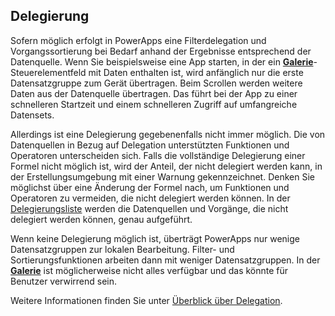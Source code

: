 ## <a name="delegation"></a>Delegierung
Sofern möglich erfolgt in PowerApps eine Filterdelegation und Vorgangssortierung bei Bedarf anhand der Ergebnisse entsprechend der Datenquelle. Wenn Sie beispielsweise eine App starten, in der ein **[Galerie](../maker/canvas-apps/controls/control-gallery.md)**-Steuerelementfeld mit Daten enthalten ist, wird anfänglich nur die erste Datensatzgruppe zum Gerät übertragen. Beim Scrollen werden weitere Daten aus der Datenquelle übertragen. Das führt bei der App zu einer schnelleren Startzeit und einem schnelleren Zugriff auf umfangreiche Datensets.

Allerdings ist eine Delegierung gegebenenfalls nicht immer möglich. Die von Datenquellen in Bezug auf Delegation unterstützten Funktionen und Operatoren unterscheiden sich. Falls die vollständige Delegierung einer Formel nicht möglich ist, wird der Anteil, der nicht delegiert werden kann, in der Erstellungsumgebung mit einer Warnung gekennzeichnet. Denken Sie möglichst über eine Änderung der Formel nach, um Funktionen und Operatoren zu vermeiden, die nicht delegiert werden können.  In der [Delegierungsliste](../maker/canvas-apps/delegation-list.md) werden die Datenquellen und Vorgänge, die nicht delegiert werden können, genau aufgeführt.

Wenn keine Delegierung möglich ist, überträgt PowerApps nur wenige Datensatzgruppen zur lokalen Bearbeitung. Filter- und Sortierungsfunktionen arbeiten dann mit weniger Datensatzgruppen. In der **[Galerie](../maker/canvas-apps/controls/control-gallery.md)** ist möglicherweise nicht alles verfügbar und das könnte für Benutzer verwirrend sein. 

Weitere Informationen finden Sie unter [Überblick über Delegation](../maker/canvas-apps/delegation-overview.md).

